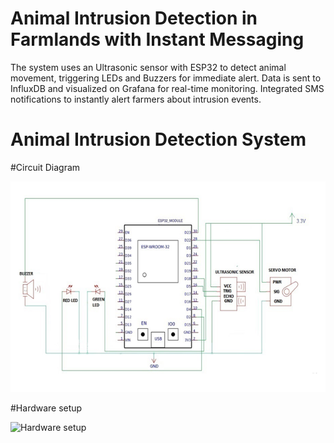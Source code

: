# Animal Intrusion Detection in Farmlands with Instant Messaging
The system uses an Ultrasonic sensor with ESP32 to detect animal movement, triggering LEDs and Buzzers for immediate alert. Data is sent to InfluxDB and visualized on Grafana for real-time monitoring. Integrated SMS notifications to instantly alert farmers about intrusion events.

# Animal Intrusion Detection System

#Circuit Diagram

![Circuit Diagram](https://github.com/Karthikeyanmac/Animal-Intrusion-Detection/blob/main/Circuit%20Diagram.png)

#Hardware setup

![Hardware setup](Images/Hardware_Setup.jpeg)


